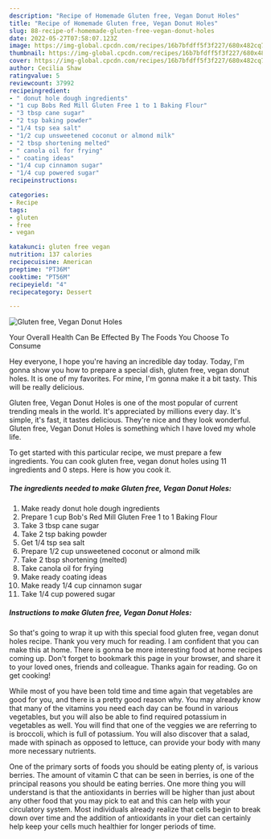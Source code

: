 ```yaml
---
description: "Recipe of Homemade Gluten free, Vegan Donut Holes"
title: "Recipe of Homemade Gluten free, Vegan Donut Holes"
slug: 88-recipe-of-homemade-gluten-free-vegan-donut-holes
date: 2022-05-27T07:58:07.123Z
image: https://img-global.cpcdn.com/recipes/16b7bfdff5f3f227/680x482cq70/gluten-free-vegan-donut-holes-recipe-main-photo.jpg
thumbnail: https://img-global.cpcdn.com/recipes/16b7bfdff5f3f227/680x482cq70/gluten-free-vegan-donut-holes-recipe-main-photo.jpg
cover: https://img-global.cpcdn.com/recipes/16b7bfdff5f3f227/680x482cq70/gluten-free-vegan-donut-holes-recipe-main-photo.jpg
author: Cecilia Shaw
ratingvalue: 5
reviewcount: 37992
recipeingredient:
- " donut hole dough ingredients"
- "1 cup Bobs Red Mill Gluten Free 1 to 1 Baking Flour"
- "3 tbsp cane sugar"
- "2 tsp baking powder"
- "1/4 tsp sea salt"
- "1/2 cup unsweetened coconut or almond milk"
- "2 tbsp shortening melted"
- " canola oil for frying"
- " coating ideas"
- "1/4 cup cinnamon sugar"
- "1/4 cup powered sugar"
recipeinstructions:

categories:
- Recipe
tags:
- gluten
- free
- vegan

katakunci: gluten free vegan 
nutrition: 137 calories
recipecuisine: American
preptime: "PT36M"
cooktime: "PT56M"
recipeyield: "4"
recipecategory: Dessert

---
```



![Gluten free, Vegan Donut Holes](https://img-global.cpcdn.com/recipes/16b7bfdff5f3f227/680x482cq70/gluten-free-vegan-donut-holes-recipe-main-photo.jpg)

Your Overall Health Can Be Effected By The Foods You Choose To Consume

Hey everyone, I hope you're having an incredible day today. Today, I'm gonna show you how to prepare a special dish, gluten free, vegan donut holes. It is one of my favorites. For mine, I'm gonna make it a bit tasty. This will be really delicious.



Gluten free, Vegan Donut Holes is one of the most popular of current trending meals in the world. It's appreciated by millions every day. It's simple, it's fast, it tastes delicious. They're nice and they look wonderful. Gluten free, Vegan Donut Holes is something which I have loved my whole life.


To get started with this particular recipe, we must prepare a few ingredients. You can cook gluten free, vegan donut holes using 11 ingredients and 0 steps. Here is how you cook it.

<!--inarticleads1-->

##### The ingredients needed to make Gluten free, Vegan Donut Holes:

1. Make ready  donut hole dough ingredients
1. Prepare 1 cup Bob&#39;s Red Mill Gluten Free 1 to 1 Baking Flour
1. Take 3 tbsp cane sugar
1. Take 2 tsp baking powder
1. Get 1/4 tsp sea salt
1. Prepare 1/2 cup unsweetened coconut or almond milk
1. Take 2 tbsp shortening (melted)
1. Take  canola oil for frying
1. Make ready  coating ideas
1. Make ready 1/4 cup cinnamon sugar
1. Take 1/4 cup powered sugar




<!--inarticleads2-->

##### Instructions to make Gluten free, Vegan Donut Holes:





So that's going to wrap it up with this special food gluten free, vegan donut holes recipe. Thank you very much for reading. I am confident that you can make this at home. There is gonna be more interesting food at home recipes coming up. Don't forget to bookmark this page in your browser, and share it to your loved ones, friends and colleague. Thanks again for reading. Go on get cooking!

While most of you have been told time and time again that vegetables are good for you, and there is a pretty good reason why. You may already know that many of the vitamins you need each day can be found in various vegetables, but you will also be able to find required potassium in vegetables as well. You will find that one of the veggies we are referring to is broccoli, which is full of potassium. You will also discover that a salad, made with spinach as opposed to lettuce, can provide your body with many more necessary nutrients.

One of the primary sorts of foods you should be eating plenty of, is various berries. The amount of vitamin C that can be seen in berries, is one of the principal reasons you should be eating berries. One more thing you will understand is that the antioxidants in berries will be higher than just about any other food that you may pick to eat and this can help with your circulatory system. Most individuals already realize that cells begin to break down over time and the addition of antioxidants in your diet can certainly help keep your cells much healthier for longer periods of time.
